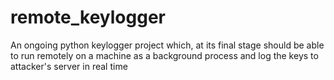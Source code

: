 # remote_keylogger

An ongoing python keylogger project which, at its final stage should be able to run remotely on a machine as a background process and log the keys to attacker's server in real time
